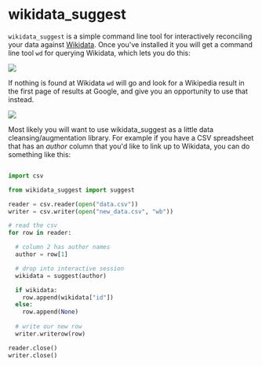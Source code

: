 # wikidata_suggest

`wikidata_suggest` is a simple command line tool for interactively reconciling 
your data against [Wikidata](https://wikidata.org). Once you've installed it
you will get a command line tool `wd` for querying Wikidata, which lets you do 
this:

![](http://edsu.github.io/wikidata_suggest/images/screenshot1.png)

If nothing is found at Wikidata `wd` will go and look for a Wikipedia result in
the first page of results at Google, and give you an opportunity to use that
instead.

![](http://edsu.github.io/wikidata_suggest/images/screenshot2.png)

Most likely you will want to use wikidata_suggest as a little data 
cleansing/augmentation library. For example if you have a CSV spreadsheet 
that has an *author* column that you'd like to link up to Wikidata, you 
can do something like this:

```python

import csv

from wikidata_suggest import suggest

reader = csv.reader(open("data.csv"))
writer = csv.writer(open("new_data.csv", "wb"))

# read the csv 
for row in reader:

  # column 2 has author names
  author = row[1]

  # drop into interactive session
  wikidata = suggest(author)

  if wikidata:
    row.append(wikidata["id"])
  else:
    row.append(None)
  
  # write our new row 
  writer.writerow(row)

reader.close()
writer.close()
```


